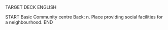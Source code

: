 TARGET DECK
ENGLISH

START
Basic
Community centre
Back: n. Place providing social facilities for a neighbourhood.
END
